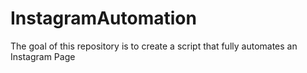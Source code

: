 # InstagramAutomation
The goal of this repository is to create a script that fully automates an Instagram Page
